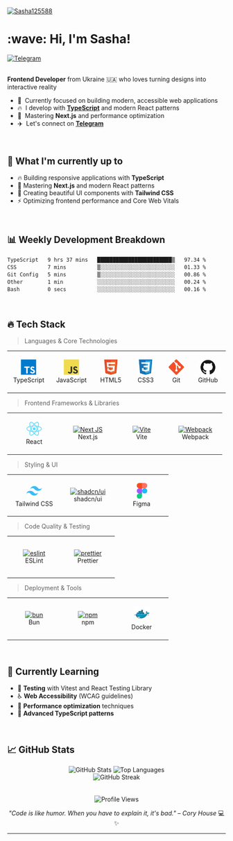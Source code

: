 <a href="https://github.com/Sasha125588">
  <img src="https://i.pinimg.com/1200x/af/68/50/af685052058beed158504554df226700.jpg" alt="Sasha125588" align="center" width="100%" height="450px" style="object-fit: cover;"/>
</a>

<h1 align="left">:wave: Hi, I'm Sasha!</h1>

<div>
<a href="https://t.me/whoole_some"><img alt="Telegram" src="https://img.shields.io/badge/-Telegram-2CA5E0?style=flat-square&logo=telegram&logoColor=white"></a>
</div>

<br>

**Frontend Developer** from Ukraine 🇺🇦 who loves turning designs into interactive reality

- :office: &nbsp;Currently focused on building modern, accessible web applications
- :fire: &nbsp;I develop with **[TypeScript](https://www.typescriptlang.org/)** and modern React patterns
- :rocket: &nbsp;Mastering **Next.js** and performance optimization
- :airplane: &nbsp;Let's connect on **[Telegram](https://t.me/whoole_some)**

<br>

## 🚀 What I'm currently up to

- 🔥 Building responsive applications with **TypeScript**
- 🎯 Mastering **Next.js** and modern React patterns  
- 🎨 Creating beautiful UI components with **Tailwind CSS**
- ⚡ Optimizing frontend performance and Core Web Vitals

<br>

## 📊 Weekly Development Breakdown
<!--START_SECTION:waka-->

```txt
TypeScript   9 hrs 37 mins   ████████████████████████▒   97.34 %
CSS          7 mins          ▒░░░░░░░░░░░░░░░░░░░░░░░░   01.33 %
Git Config   5 mins          ▒░░░░░░░░░░░░░░░░░░░░░░░░   00.86 %
Other        1 min           ░░░░░░░░░░░░░░░░░░░░░░░░░   00.24 %
Bash         0 secs          ░░░░░░░░░░░░░░░░░░░░░░░░░   00.16 %
```

<!--END_SECTION:waka-->

<br>

<h2 align="left" id="sasha-stack">🔥 Tech Stack</h2>

> Languages & Core Technologies

<table width='100%'>
  <tr>
    <td align="center" width="110" height="90">
      <a href="#sasha-stack">
        <img src="https://raw.githubusercontent.com/devicons/devicon/1119b9f84c0290e0f0b38982099a2bd027a48bf1/icons/typescript/typescript-original.svg" width="36" height="36" alt="typescript" />
      </a>
      <br>TypeScript
    </td>
    <td align="center" width="110" height="90">
      <a href="#sasha-stack">
        <img src="https://raw.githubusercontent.com/devicons/devicon/1119b9f84c0290e0f0b38982099a2bd027a48bf1/icons/javascript/javascript-original.svg" width="36" height="36" alt="javascript" />
      </a>
      <br>JavaScript
    </td>
    <td align="center" width="110" height="90">
      <a href="#sasha-stack">
        <img src="https://github.com/devicons/devicon/blob/master/icons/html5/html5-original.svg" width="36" height="36" alt="Html5" />
      </a>
      <br>HTML5
    </td>
    <td align="center" width="110" height="90"> 
      <a href="#sasha-stack">
        <img src="https://github.com/devicons/devicon/blob/master/icons/css3/css3-original.svg" width="36" height="36" alt="css3" />
      </a>
      <br>CSS3
    </td>
    <td align="center" width="110" height="90">
      <a href="#sasha-stack">
        <img src="https://raw.githubusercontent.com/devicons/devicon/1119b9f84c0290e0f0b38982099a2bd027a48bf1/icons/git/git-original.svg" width="36" height="36" alt="git" />
      </a>
      <br>Git
    </td>
    <td align="center" width="110" height="90"> 
      <a href="#sasha-stack">
        <img src="https://github.com/devicons/devicon/blob/master/icons/github/github-original.svg" width="36" height="36" alt="github" />
      </a>
      <br>GitHub
    </td>
  </tr> 
</table>

> Frontend Frameworks & Libraries

<table width='100%'>
  <tr>
    <td align="center" width="110" height="90">
      <a href="#sasha-stack">
        <img src="https://github.com/devicons/devicon/blob/master/icons/react/react-original.svg" width="36" height="36" alt="React" />
      </a>
      <br>React
    </td>
    <td align="center" width="110" height="90">
      <a href="#sasha-stack">
        <img src="https://raw.githubusercontent.com/samfromaway/samfromaway/master/.github/images/nextjs.png" width="36" height="36" alt="Next JS" />
      </a>
      <br>Next.js
    </td>
    <td align="center" width="110" height="90">
      <a href="#sasha-stack">
        <img src="https://vitejs.dev/logo.svg" width="36" height="36" alt="Vite" />
      </a>
      <br>Vite
    </td>
    <td align="center" width="110" height="90"> 
      <a href="#sasha-stack">
        <img src="https://brandeps.com/icon-download/W/Webpack-icon-vector-02.svg" width="36" height="36" alt="Webpack" />
      </a>
      <br>Webpack
    </td>
  </tr> 
</table>

> Styling & UI

<table width='100%'>
  <tr>
    <td align="center" width="110" height="90">
      <a href="#sasha-stack">
        <img src="https://github.com/devicons/devicon/blob/master/icons/tailwindcss/tailwindcss-original.svg" width="36" height="36" alt="Tailwind" />
      </a>
      <br>Tailwind CSS
    </td>
    <td align="center" width="110" height="90">
      <a href="#sasha-stack">
        <img src="https://avatars.githubusercontent.com/u/139895814?s=200&v=4" width="36" height="36" alt="shadcn/ui" />
      </a>
      <br>shadcn/ui
    </td>
    <td align="center" width="110" height="90">
      <a href="#sasha-stack">
        <img src="https://raw.githubusercontent.com/devicons/devicon/1119b9f84c0290e0f0b38982099a2bd027a48bf1/icons/figma/figma-original.svg" width="36" height="36" alt="figma" />
      </a>
      <br>Figma
    </td>
  </tr> 
</table>

> Code Quality & Testing

<table width='100%'>
  <tr>
    <td align="center" width="110" height="90">
      <a href="#sasha-stack">
        <img src="https://brandeps.com/icon-download/E/Eslint-icon-vector-02.svg" width="36" height="36" alt="eslint" />
      </a>
      <br>ESLint
    </td>
    <td align="center" width="110" height="90">
      <a href="#sasha-stack">
        <img src="https://brandeps.com/icon-download/P/Prettier-icon-vector-02.svg" width="36" height="36" alt="prettier" />
      </a>
      <br>Prettier
    </td>
  </tr> 
</table>

> Deployment & Tools

<table width='100%'>
  <tr>
    <td align="center" width="110" height="90"> 
  <a href="#sasha-stack">
    <img src="https://bun.sh/logo.svg" width="36" height="36" alt="bun" />
  </a>
  <br>Bun
</td>
    <td align="center" width="110" height="90"> 
      <a href="#sasha-stack">
        <img src="https://brandeps.com/icon-download/N/Npm-icon-vector-05.svg" width="36" height="36" alt="npm" />
      </a>
      <br>npm
    </td>
    <td align="center" width="110" height="90"> 
      <a href="#sasha-stack">
        <img src="https://github.com/devicons/devicon/blob/master/icons/docker/docker-original.svg" width="36" height="36" alt="docker" />
      </a>
      <br>Docker
    </td>
  </tr> 
</table>

<br>

## 🌱 Currently Learning

- 🧪 **Testing** with Vitest and React Testing Library  
- ♿ **Web Accessibility** (WCAG guidelines)
- 🚀 **Performance optimization** techniques
- 🎯 **Advanced TypeScript patterns**

<br>

## 📈 GitHub Stats

<div align="center">
  <img src="https://github-readme-stats.vercel.app/api?username=Sasha125588&show_icons=true&theme=tokyonight&hide_border=true&count_private=true" alt="GitHub Stats" height="165"/>
  <img src="https://github-readme-stats.vercel.app/api/top-langs/?username=Sasha125588&layout=compact&theme=tokyonight&hide_border=true" alt="Top Languages" height="165"/>
</div>

<div align="center">
  <img src="https://github-readme-streak-stats.herokuapp.com/?user=Sasha125588&theme=tokyonight&hide_border=true" alt="GitHub Streak" />
</div>

<br>


<br>

<div align="center">
  <img src="https://komarev.com/ghpvc/?username=Sasha125588&color=blueviolet&style=flat-square" alt="Profile Views" />
</div>

<div align="center">
 
*"Code is like humor. When you have to explain it, it's bad." – Cory House* 💻✨

</div>

---

<!--
**Sasha125588/Sasha125588** is a ✨ *special* ✨ repository because its `README.md` (this file) appears on your GitHub profile.
-->
